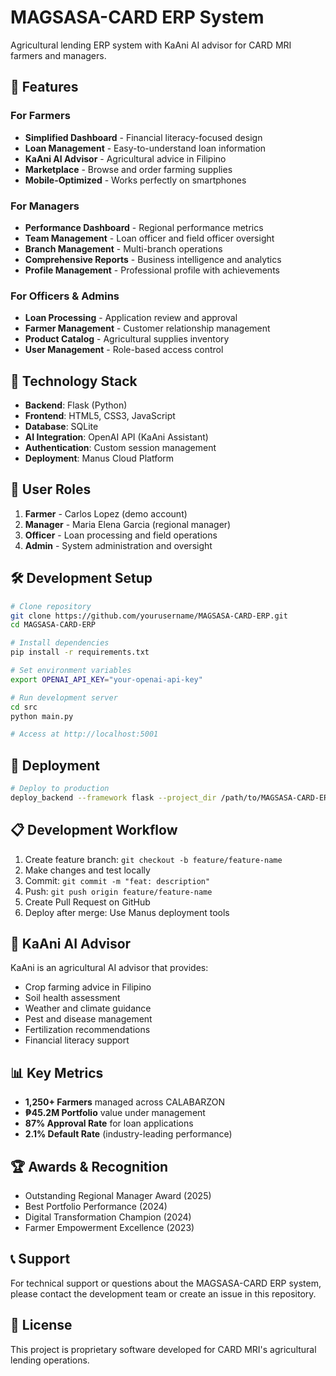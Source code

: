 # MAGSASA-CARD ERP System

Agricultural lending ERP system with KaAni AI advisor for CARD MRI farmers and managers.

## 🌾 Features

### For Farmers
- **Simplified Dashboard** - Financial literacy-focused design
- **Loan Management** - Easy-to-understand loan information
- **KaAni AI Advisor** - Agricultural advice in Filipino
- **Marketplace** - Browse and order farming supplies
- **Mobile-Optimized** - Works perfectly on smartphones

### For Managers
- **Performance Dashboard** - Regional performance metrics
- **Team Management** - Loan officer and field officer oversight
- **Branch Management** - Multi-branch operations
- **Comprehensive Reports** - Business intelligence and analytics
- **Profile Management** - Professional profile with achievements

### For Officers & Admins
- **Loan Processing** - Application review and approval
- **Farmer Management** - Customer relationship management
- **Product Catalog** - Agricultural supplies inventory
- **User Management** - Role-based access control

## 🚀 Technology Stack

- **Backend**: Flask (Python)
- **Frontend**: HTML5, CSS3, JavaScript
- **Database**: SQLite
- **AI Integration**: OpenAI API (KaAni Assistant)
- **Authentication**: Custom session management
- **Deployment**: Manus Cloud Platform

## 📱 User Roles

1. **Farmer** - Carlos Lopez (demo account)
2. **Manager** - Maria Elena Garcia (regional manager)
3. **Officer** - Loan processing and field operations
4. **Admin** - System administration and oversight

## 🛠️ Development Setup

```bash
# Clone repository
git clone https://github.com/yourusername/MAGSASA-CARD-ERP.git
cd MAGSASA-CARD-ERP

# Install dependencies
pip install -r requirements.txt

# Set environment variables
export OPENAI_API_KEY="your-openai-api-key"

# Run development server
cd src
python main.py

# Access at http://localhost:5001
```

## 🚀 Deployment

```bash
# Deploy to production
deploy_backend --framework flask --project_dir /path/to/MAGSASA-CARD-ERP
```

## 📋 Development Workflow

1. Create feature branch: `git checkout -b feature/feature-name`
2. Make changes and test locally
3. Commit: `git commit -m "feat: description"`
4. Push: `git push origin feature/feature-name`
5. Create Pull Request on GitHub
6. Deploy after merge: Use Manus deployment tools

## 🤖 KaAni AI Advisor

KaAni is an agricultural AI advisor that provides:
- Crop farming advice in Filipino
- Soil health assessment
- Weather and climate guidance
- Pest and disease management
- Fertilization recommendations
- Financial literacy support

## 📊 Key Metrics

- **1,250+ Farmers** managed across CALABARZON
- **₱45.2M Portfolio** value under management
- **87% Approval Rate** for loan applications
- **2.1% Default Rate** (industry-leading performance)

## 🏆 Awards & Recognition

- Outstanding Regional Manager Award (2025)
- Best Portfolio Performance (2024)
- Digital Transformation Champion (2024)
- Farmer Empowerment Excellence (2023)

## 📞 Support

For technical support or questions about the MAGSASA-CARD ERP system, please contact the development team or create an issue in this repository.

## 📄 License

This project is proprietary software developed for CARD MRI's agricultural lending operations.

